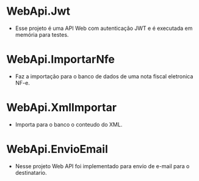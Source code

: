 # WebApi.Jwt
* Esse projeto é uma API Web com autenticação JWT e é executada em memória para testes.
# WebApi.ImportarNfe
* Faz a importação para o banco de dados de uma nota fiscal eletronica NF-e.
# WebApi.XmlImportar
* Importa para o banco o conteudo do XML.
# WebApi.EnvioEmail
* Nesse projeto Web API foi implementado para envio de e-mail para o destinatario.
